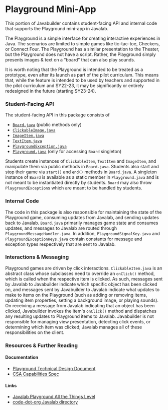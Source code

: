 # Playground Mini-App
This portion of Javabuilder contains student-facing API and internal code 
that supports the Playground mini-app in Javalab.

The Playground is a simple interface for creating interactive experiences in Java. 
The scenarios are limited to simple games like tic-tac-toe, Checkers, or Connect Four. 
The Playground has a similar presentation to the Theater, but the Playground does not 
have a script. Rather, the Playground simply presents images & text on a “board” that 
can also play sounds.

It is worth noting that the Playground is intended to be treated as a prototype, 
even after its launch as part of the pilot curriculum. This means that, while the feature 
is intended to be used by teachers and supported in the pilot curriculum and SY22-23, 
it may be significantly or entirely redesigned in the future (starting SY23-24).

### Student-Facing API
The student-facing API in this package consists of 
- [`Board.java`](https://github.com/code-dot-org/javabuilder/blob/main/org-code-javabuilder/playground/src/main/java/org/code/playground/Board.java) (public methods only)
- [`ClickableImage.java`](https://github.com/code-dot-org/javabuilder/blob/main/org-code-javabuilder/playground/src/main/java/org/code/playground/ClickableImage.java)
- [`ImageItem.java`](https://github.com/code-dot-org/javabuilder/blob/main/org-code-javabuilder/playground/src/main/java/org/code/playground/ImageItem.java)
- [`TextItem.java`](https://github.com/code-dot-org/javabuilder/blob/main/org-code-javabuilder/playground/src/main/java/org/code/playground/TextItem.java)
- [`PlaygroundException.java`](https://github.com/code-dot-org/javabuilder/blob/main/org-code-javabuilder/playground/src/main/java/org/code/playground/PlaygroundException.java)
- [`Playground.java`](https://github.com/code-dot-org/javabuilder/blob/main/org-code-javabuilder/playground/src/main/java/org/code/playground/Playground.java) (only for accessing `Board` singleton)

Students create instances of `ClickableItem`, `TextItem` and `ImageItem`, and manipulate them via
public methods in `Board.java`. Students also start and stop their game via `start()` and `end()` methods
in `Board.java`. A singleton instance of `Board` is available as a static member in `Playground.java`
and is not meant to be instantiated directly by students. `Board` may also throw `PlaygroundException`s
which are meant to be handled by students.

### Internal Code
The code in this package is also responsible for maintaining the state of the
Playground game, consuming updates from Javalab, and sending updates back to Javalab.
`Board.java` primarily manages game state and consumes updates, and messages to Javalab are
routed through `PlaygroundMessageHandler.java`. In addition, `PlaygroundSignalKey.java`
and `PlaygroundExceptionKeys.java` contain constants for message and exception types
respectively that are sent to Javalab.

### Interactions & Messaging

Playground games are driven by click interactions. `ClickableItem.java` is an abstract
class whose subclasses need to override an `onClick()` method, which is called when
the respective item is clicked. As such, messages sent by Javalab to Javabuilder indicate
which specific object has been clicked on, and messages sent by Javabuilder to Javalab
indicate what updates to make to items on the Playground (such as adding or removing items, 
updating item properties, setting a background image, or playing sounds). On receiving a
message from Javalab indicating that an object has been clicked, Javabuilder invokes the item's
`onClick()` method and dispatches any resulting updates to Playground items to Javalab. Javabuilder is not
responsible for managing view presentation, detecting click events, or determining which item
was clicked; Javalab manages all of these responsibilities on the client.

### Resources & Further Reading

#### Documentation
- [Playground Technical Design Document](https://docs.google.com/document/d/1Moo2s5EXZRp5rMg1VW9jlOqs_GeMN5yjU8FJgoqOEMk/edit?usp=sharing)
- [CSA Capabilities Spec](https://docs.google.com/document/d/14S47uuVF-hzxYeiw4ap-WqlN4A8ctUOypPNTwRKGh6c/edit#heading=h.6v77hisrc3uw)

#### Links
- [Javalab Playground All the Things Level](https://studio.code.org/s/allthethings/lessons/44/levels/9)
- [code-dot-org Javalab directory](https://github.com/code-dot-org/code-dot-org/tree/staging/apps/src/javalab)